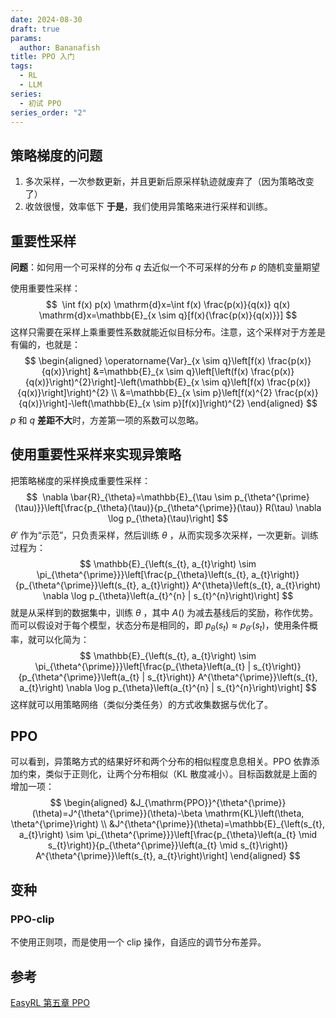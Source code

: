 ```yaml
---
date: 2024-08-30
draft: true
params:
  author: Bananafish
title: PPO 入门
tags:
  - RL
  - LLM
series:
  - 初试 PPO
series_order: "2"
---
```

## 策略梯度的问题
1. 多次采样，一次参数更新，并且更新后原采样轨迹就废弃了（因为策略改变了）
2. 收敛很慢，效率低下
**于是**，我们使用异策略来进行采样和训练。

## 重要性采样
**问题**：如何用一个可采样的分布 $q$ 去近似一个不可采样的分布 $p$ 的随机变量期望

使用重要性采样：
$$
 \int f(x) p(x) \mathrm{d}x=\int f(x) \frac{p(x)}{q(x)} q(x) \mathrm{d}x=\mathbb{E}_{x \sim q}[f(x){\frac{p(x)}{q(x)}}]
$$
这样只需要在采样上乘重要性系数就能近似目标分布。注意，这个采样对于方差是有偏的，也就是：
$$ \begin{aligned} 
\operatorname{Var}_{x \sim q}\left[f(x) \frac{p(x)}{q(x)}\right] &=\mathbb{E}_{x \sim q}\left[\left(f(x) \frac{p(x)}{q(x)}\right)^{2}\right]-\left(\mathbb{E}_{x \sim q}\left[f(x) \frac{p(x)}{q(x)}\right]\right)^{2} \\ &=\mathbb{E}_{x \sim p}\left[f(x)^{2} \frac{p(x)}{q(x)}\right]-\left(\mathbb{E}_{x \sim p}[f(x)]\right)^{2} 
\end{aligned} $$
$p$ 和 $q$ **差距不大**时，方差第一项的系数可以忽略。


## 使用重要性采样来实现异策略
把策略梯度的采样换成重要性采样：
$$
 \nabla \bar{R}_{\theta}=\mathbb{E}_{\tau \sim p_{\theta^{\prime}(\tau)}}\left[\frac{p_{\theta}(\tau)}{p_{\theta^{\prime}}(\tau)} R(\tau) \nabla \log p_{\theta}(\tau)\right]
$$
$\theta'$ 作为“示范”，只负责采样，然后训练 $\theta$ ，从而实现多次采样，一次更新。训练过程为：
$$ \mathbb{E}_{\left(s_{t}, a_{t}\right) \sim \pi_{\theta^{\prime}}}\left[\frac{p_{\theta}\left(s_{t}, a_{t}\right)}{p_{\theta^{\prime}}\left(s_{t}, a_{t}\right)} A^{\theta}\left(s_{t}, a_{t}\right) \nabla \log p_{\theta}\left(a_{t}^{n} | s_{t}^{n}\right)\right] $$
就是从采样到的数据集中，训练 $\theta$ ，其中 $A ()$ 为减去基线后的奖励，称作优势。而可以假设对于每个模型，状态分布是相同的，即 $p_{\theta}(s_t) \approx p_{\theta'}(s_t)$，使用条件概率，就可以化简为：
$$ \mathbb{E}_{\left(s_{t}, a_{t}\right) \sim \pi_{\theta^{\prime}}}\left[\frac{p_{\theta}\left(a_{t} | s_{t}\right)}{p_{\theta^{\prime}}\left(a_{t} | s_{t}\right)} A^{\theta^{\prime}}\left(s_{t}, a_{t}\right) \nabla \log p_{\theta}\left(a_{t}^{n} | s_{t}^{n}\right)\right]
$$
这样就可以用策略网络（类似分类任务）的方式收集数据与优化了。

## PPO
可以看到，异策略方式的结果好坏和两个分布的相似程度息息相关。PPO 依靠添加约束，类似于正则化，让两个分布相似（KL 散度减小）。目标函数就是上面的增加一项：
$$ \begin{aligned} &J_{\mathrm{PPO}}^{\theta^{\prime}}(\theta)=J^{\theta^{\prime}}(\theta)-\beta \mathrm{KL}\left(\theta, \theta^{\prime}\right) \\ &J^{\theta^{\prime}}(\theta)=\mathbb{E}_{\left(s_{t}, a_{t}\right) \sim \pi_{\theta^{\prime}}}\left[\frac{p_{\theta}\left(a_{t} \mid s_{t}\right)}{p_{\theta^{\prime}}\left(a_{t} \mid s_{t}\right)} A^{\theta^{\prime}}\left(s_{t}, a_{t}\right)\right] \end{aligned} $$

## 变种
### PPO-clip
不使用正则项，而是使用一个 clip 操作，自适应的调节分布差异。

## 参考
[EasyRL 第五章 PPO](https://datawhalechina.github.io/easy-rl/#/chapter5/chapter5?id=%e5%8f%82%e8%80%83%e6%96%87%e7%8c%ae)